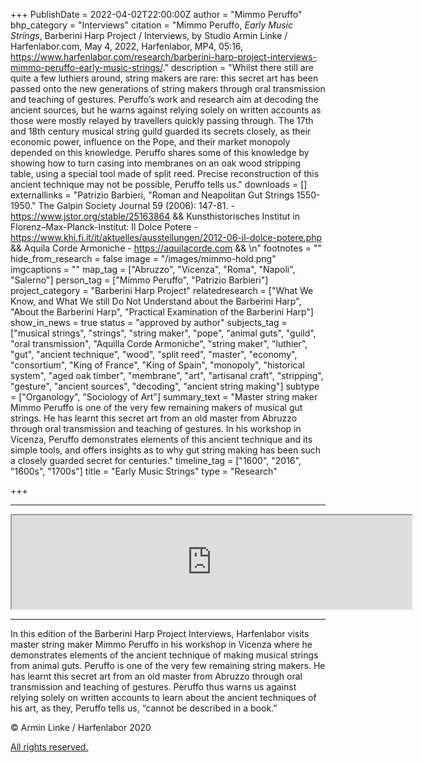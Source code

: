 +++
PublishDate = 2022-04-02T22:00:00Z
author = "Mimmo Peruffo"
bhp_category = "Interviews"
citation = "Mimmo Peruffo, <i>Early Music Strings</i>, Barberini Harp Project / Interviews, by Studio Armin Linke / Harfenlabor.com, May 4, 2022, Harfenlabor, MP4, 05:16, https://www.harfenlabor.com/research/barberini-harp-project-interviews-mimmo-peruffo-early-music-strings/."
description = "Whilst there still are quite a few luthiers around, string makers are rare: this  secret art has been passed onto the new generations of string makers through oral transmission and teaching of gestures. Peruffo’s work and research aim at decoding the ancient sources, but he warns against relying solely on written accounts as those were mostly relayed by travellers quickly passing through. The 17th and 18th century musical string guild guarded its secrets closely, as their economic power, influence on the Pope, and their market monopoly depended on this knowledge. Peruffo shares some of this knowledge by showing how to turn casing into membranes on an oak wood stripping table, using a special tool made of split reed. Precise reconstruction of this ancient technique may not be possible, Peruffo tells us."
downloads = []
externallinks = "Patrizio Barbieri, \"Roman and Neapolitan Gut Strings 1550-1950.\" The Galpin Society Journal 59 (2006): 147-81. - https://www.jstor.org/stable/25163864 &&  Kunsthistorisches Institut in Florenz–Max-Planck-Institut: Il Dolce Potere - https://www.khi.fi.it/it/aktuelles/ausstellungen/2012-06-il-dolce-potere.php &&  Aquila Corde Armoniche - https://aquilacorde.com && \n"
footnotes = ""
hide_from_research = false
image = "/images/mimmo-hold.png"
imgcaptions = ""
map_tag = ["Abruzzo", "Vicenza", "Roma", "Napoli", "Salerno"]
person_tag = ["Mimmo Peruffo", "Patrizio Barbieri"]
project_category = "Barberini Harp Project"
relatedresearch = ["What We Know, and What We still Do Not Understand about the Barberini Harp", "About the Barberini Harp", "Practical Examination of the Barberini Harp"]
show_in_news = true
status = "approved by author"
subjects_tag = ["musical strings", "strings", "string maker", "pope", "animal guts", "guild", "oral transmission", "Aquilla Corde Armoniche", "string maker", "luthier", "gut", "ancient technique", "wood", "split reed", "master", "economy", "consortium", "King of France", "King of Spain", "monopoly", "historical system", "aged oak timber", "membrane", "art", "artisanal craft", "stripping", "gesture", "ancient sources", "decoding", "ancient string making"]
subtype = ["Organology", "Sociology of Art"]
summary_text = "Master string maker Mimmo Peruffo is one of the very few remaining makers of musical gut strings. He has learnt this secret art from an old master from Abruzzo through oral transmission and teaching of gestures. In his workshop in Vicenza, Peruffo demonstrates elements of this ancient technique and its simple tools, and offers insights as to why gut string making has been such a closely guarded secret for centuries."
timeline_tag = ["1600", "2016", "1600s", "1700s"]
title = "Early Music Strings"
type = "Research"

+++
***

<div class="embed-responsive embed-responsive-16by9"><iframe src="https://player.vimeo.com/video/643957091?h=c65ae58271&badge=0&autopause=0&player_id=0&app_id=58479" width="640" hei_ht="360"_frameborder="0" allow="autoplay; fullscreen; picture-in-picture" allowfullscreen title="Harfenlabor. Mimmo Peruffo: Early Music Strings"></iframe></div><div class="chapters"></div>

***

In this edition of the Barberini Harp Project Interviews, Harfenlabor visits master string maker <span id="person_tag">Mimmo Peruffo</span> in his workshop in <span id="map_tag">Vicenza</span> where he demonstrates elements of the ancient technique of making musical strings from animal guts. Peruffo is one of the very few remaining string makers. He has learnt this secret art from an old master from Abruzzo through oral transmission and teaching of gestures. Peruffo thus warns us against relying solely on written accounts to learn about the ancient techniques of his art, as they, Peruffo tells us, “cannot be described in a book.”

© Armin Linke / Harfenlabor 2020

[All rights reserved.](https://harfenlabor.netlify.app/aboutpage/#allrightsreserved)